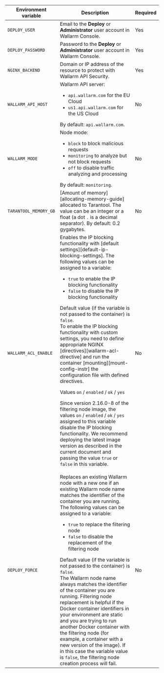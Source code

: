 Environment variable | Description| Required
--- | ---- | ----
`DEPLOY_USER` | Email to the **Deploy** or **Administrator** user account in Wallarm Console.| Yes
`DEPLOY_PASSWORD` | Password to the **Deploy** or **Administrator** user account in Wallarm Console. | Yes
`NGINX_BACKEND` | Domain or IP address of the resource to protect with Wallarm API Security. | Yes
`WALLARM_API_HOST` | Wallarm API server:<ul><li>`api.wallarm.com` for the EU Cloud</li><li>`us1.api.wallarm.com` for the US Cloud</li></ul>By default: `api.wallarm.com`. | No
`WALLARM_MODE` | Node mode:<ul><li>`block` to block malicious requests</li><li>`monitoring` to analyze but not block requests</li><li>`off` to disable traffic analyzing and processing</li></ul>By default: `monitoring`. | No
`TARANTOOL_MEMORY_GB` | [Amount of memory][allocating-memory-guide] allocated to Tarantool. The value can be an integer or a float (a dot <code>.</code> is a decimal separator). By default: 0.2 gygabytes. | No
`WALLARM_ACL_ENABLE` | Enables the IP blocking functionality with [default settings][default-ip-blocking-settings]. The following values can be assigned to a variable:<ul><li>`true` to enable the IP blocking functionality</li><li>`false` to disable the IP blocking functionality</li></ul>Default value (if the variable is not passed to the container) is `false`.<br>To enable the IP blocking functionality with custom settings, you need to define appropriate NGINX [directives][wallarm-acl-directive] and run the container [mounting][mount-config-instr] the configuration file with defined directives.<div class="admonition warning"> <p class="admonition-title">Values `on` / `enabled` / `ok` / `yes`</p> <p>Since version 2.16.0-8 of the filtering node image, the values `on` / `enabled` / `ok` / `yes` assigned to this variable disable the IP blocking functionality. We recommend deploying the latest image version as described in the current document and passing the value `true` or `false` in this variable.</div> | No 
`DEPLOY_FORCE` | Replaces an existing Wallarm node with a new one if an existing Wallarm node name matches the identifier of the container you are running. The following values can be assigned to a variable:<ul><li>`true` to replace the filtering node</li><li>`false` to disable the replacement of the filtering node</li></ul>Default value (if the variable is not passed to the container) is `false`.<br>The Wallarm node name always matches the identifier of the container you are running. Filtering node replacement is helpful if the Docker container identifiers in your environment are static and you are trying to run another Docker container with the filtering node (for example, a container with a new version of the image). If in this case the variable value is `false`, the filtering node creation process will fail. | No
